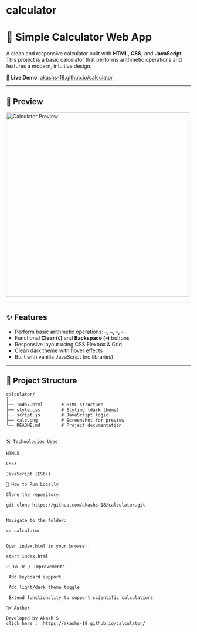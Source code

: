# calculator


# 🧮 Simple Calculator Web App

A clean and responsive calculator built with **HTML**, **CSS**, and **JavaScript**. This project is a basic calculator that performs arithmetic operations and features a modern, intuitive design.

🔗 **Live Demo**: [akashs-18.github.io/calculator](https://akashs-18.github.io/calculator/)

---

## 📸 Preview

<img src="calc.png" alt="Calculator Preview" width="500"/>

---

## ✨ Features

- Perform basic arithmetic operations: `+`, `−`, `×`, `÷`
- Functional **Clear (`C`)** and **Backspace (`⌫`)** buttons
- Responsive layout using CSS Flexbox & Grid
- Clean dark theme with hover effects
- Built with vanilla JavaScript (no libraries)

---

## 📁 Project Structure

```plaintext
calculator/
│
├── index.html       # HTML structure
├── style.css        # Styling (dark theme)
├── script.js        # JavaScript logic
├── calc.png         # Screenshot for preview
└── README.md        # Project documentation


🛠️ Technologies Used

HTML5

CSS3

JavaScript (ES6+)

🚀 How to Run Locally

Clone the repository:

git clone https://github.com/akashs-18/calculator.git


Navigate to the folder:

cd calculator


Open index.html in your browser:

start index.html

✅ To-Do / Improvements

 Add keyboard support

 Add light/dark theme toggle

 Extend functionality to support scientific calculations

🙋‍♂️ Author

Developed by Akash S
click here :  https://akashs-18.github.io/calculator/

